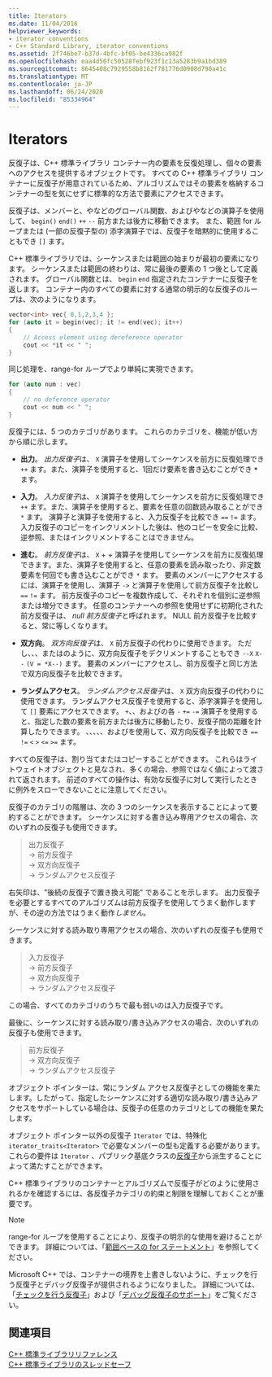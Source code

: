```yaml
---
title: Iterators
ms.date: 11/04/2016
helpviewer_keywords:
- iterator conventions
- C++ Standard Library, iterator conventions
ms.assetid: 2f746be7-b37d-4bfc-bf05-be4336ca982f
ms.openlocfilehash: eaa4d50fc50528febf923f1c13a5283b9a1bd389
ms.sourcegitcommit: 8645408c7929558b8162f781776d0908d790a41c
ms.translationtype: MT
ms.contentlocale: ja-JP
ms.lasthandoff: 06/24/2020
ms.locfileid: "85334964"
---
```

# <a name="iterators"></a>Iterators

反復子は、C++ 標準ライブラリ コンテナー内の要素を反復処理し、個々の要素へのアクセスを提供するオブジェクトです。 すべての C++ 標準ライブラリ コンテナーに反復子が用意されているため、アルゴリズムではその要素を格納するコンテナーの型を気にせずに標準的な方法で要素にアクセスできます。

反復子は、メンバーと、やなどのグローバル関数、およびやなどの演算子を使用して、 `begin()` `end()` `++` `--` 前方または後方に移動できます。 また、範囲 for ループまたは (一部の反復子型の) 添字演算子では、反復子を暗黙的に使用することもでき `[]` ます。

C++ 標準ライブラリでは、シーケンスまたは範囲の始まりが最初の要素になります。 シーケンスまたは範囲の終わりは、常に最後の要素の 1 つ後として定義されます。 グローバル関数とは、 `begin` `end` 指定されたコンテナーに反復子を返します。 コンテナー内のすべての要素に対する通常の明示的な反復子のループは、次のようになります。

```cpp
vector<int> vec{ 0,1,2,3,4 };
for (auto it = begin(vec); it != end(vec); it++)
{
    // Access element using dereference operator
    cout << *it << " ";
}
```

同じ処理を、range-for ループでより単純に実現できます。

```cpp
for (auto num : vec)
{
    // no deference operator
    cout << num << " ";
}
```

反復子には、5 つのカテゴリがあります。 これらのカテゴリを、機能が低い方から順に示します。

- **出力**。 *出力反復子*は、 `X` 演算子を使用してシーケンスを前方に反復処理でき `++` ます。また、演算子を使用すると、1回だけ要素を書き込むことができ __`*`__ ます。

- **入力**。 *入力反復子*は、 `X` 演算子を使用してシーケンスを前方に反復処理でき `++` ます。また、演算子を使用すると、要素を任意の回数読み取ることができ `*` ます。 演算子と演算子を使用すると、入力反復子を比較でき `==` `!=` ます。 入力反復子のコピーをインクリメントした後は、他のコピーを安全に比較、逆参照、またはインクリメントすることはできません。

- **進む**。 *前方反復子*は、 `X` + + 演算子を使用してシーケンスを前方に反復処理できます。また、演算子を使用すると、任意の要素を読み取ったり、非定数要素を何回でも書き込むことができ `*` ます。 要素のメンバーにアクセスするには、演算子を使用し、演算子 `->` と演算子を使用して前方反復子を比較し `==` `!=` ます。 前方反復子のコピーを複数作成して、それぞれを個別に逆参照または増分できます。 任意のコンテナーへの参照を使用せずに初期化された前方反復子は、 *null 前方反復子*と呼ばれます。 NULL 前方反復子を比較すると、常に等しくなります。

- **双方向**。 *双方向反復子*は、 `X` 前方反復子の代わりに使用できます。 ただし、、、またはのように、双方向反復子をデクリメントすることもでき `--X` `X--` `(V = *X--)` ます。 要素のメンバーにアクセスし、前方反復子と同じ方法で双方向反復子を比較できます。

- **ランダムアクセス**。 *ランダムアクセス反復子*は、 `X` 双方向反復子の代わりに使用できます。 ランダムアクセス反復子を使用すると、添字演算子を使用して `[]` 要素にアクセスできます。 `+`、、およびの各 `-` `+=` `-=` 演算子を使用すると、指定した数の要素を前方または後方に移動したり、反復子間の距離を計算したりできます。 、、、、、およびを使用して、双方向反復子を比較でき `==` `!=` `<` `>` `<=` `>=` ます。

すべての反復子は、割り当てまたはコピーすることができます。 これらはライトウェイトオブジェクトと見なされ、多くの場合、参照ではなく値によって渡されて返されます。 前述のすべての操作は、有効な反復子に対して実行したときに例外をスローできないことに注意してください。

反復子のカテゴリの階層は、次の 3 つのシーケンスを表示することによって要約することができます。 シーケンスに対する書き込み専用アクセスの場合、次のいずれの反復子も使用できます。

> 出力反復子 \
> -> 前方反復子 \
> -> 双方向反復子 \
> -> ランダムアクセス反復子

右矢印は、"後続の反復子で置き換え可能" であることを示します。 出力反復子を必要とするすべてのアルゴリズムは前方反復子を使用してうまく動作しますが、その逆の方法ではうまく動作*しません*。

シーケンスに対する読み取り専用アクセスの場合、次のいずれの反復子も使用できます。

> 入力反復子 \
> -> 前方反復子 \
> -> 双方向反復子 \
> -> ランダムアクセス反復子

この場合、すべてのカテゴリのうちで最も弱いのは入力反復子です。

最後に、シーケンスに対する読み取り/書き込みアクセスの場合、次のいずれの反復子も使用できます。

> 前方反復子 \
> -> 双方向反復子 \
> -> ランダムアクセス反復子

オブジェクト ポインターは、常にランダム アクセス反復子としての機能を果たします。したがって、指定したシーケンスに対する適切な読み取り/書き込みアクセスをサポートしている場合は、反復子の任意のカテゴリとしての機能を果たします。

オブジェクト ポインター以外の反復子 `Iterator` では、特殊化 `iterator_traits<Iterator>` で必要なメンバーの型も定義する必要があります。 これらの要件は `Iterator` 、パブリック基底クラスの[反復子](../standard-library/iterator-struct.md)から派生することによって満たすことができます。

C++ 標準ライブラリのコンテナーとアルゴリズムで反復子がどのように使用されるかを確認するには、各反復子カテゴリの約束と制限を理解しておくことが重要です。

> [!NOTE]
> range-for ループを使用することにより、反復子の明示的な使用を避けることができます。 詳細については、「[範囲ベースの for ステートメント](../cpp/range-based-for-statement-cpp.md)」を参照してください。

Microsoft C++ では、コンテナーの境界を上書きしないように、チェックを行う反復子とデバッグ反復子が提供されるようになりました。 詳細については、「[チェックを行う反復子](../standard-library/checked-iterators.md)」および「[デバッグ反復子のサポート](../standard-library/debug-iterator-support.md)」をご覧ください。

## <a name="see-also"></a>関連項目

[C++ 標準ライブラリリファレンス](../standard-library/cpp-standard-library-reference.md)\
[C++ 標準ライブラリのスレッドセーフ](../standard-library/thread-safety-in-the-cpp-standard-library.md)

